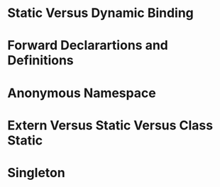 # Static Versus Dynamic Binding

# Forward Declarartions and Definitions

# Anonymous Namespace

# Extern Versus Static Versus Class Static

# Singleton
